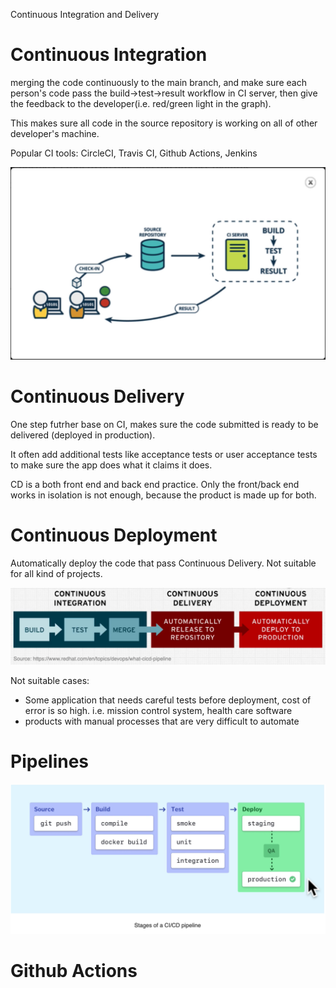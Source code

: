 Continuous Integration and Delivery

# Continuous Integration

merging the code continuously to the main branch, and make sure each person's code pass the build->test->result workflow in CI server, then give the feedback to the developer(i.e. red/green light in the graph).

This makes sure all code in the source repository is working on all of other developer's machine.

Popular CI tools: CircleCI, Travis CI, Github Actions, Jenkins

<img src="CICD.assets/Screen Shot 2022-03-05 at 5.52.30 PM.png" alt="Screen Shot 2022-03-05 at 5.52.30 PM" style="zoom:50%;" />

# Continuous Delivery

One step futrher base on CI, makes sure the code submitted is ready to be delivered (deployed in production).

It often add additional tests like acceptance tests or user acceptance tests to make sure the app does what it claims it does.

CD is a both front end and back end practice. Only the front/back end works in isolation is not enough, because the product is made up for both.

# Continuous Deployment

Automatically deploy the code that pass Continuous Delivery. Not suitable for all kind of projects.

<img src="CICD.assets/Screen Shot 2022-03-05 at 6.11.44 PM.png" alt="Screen Shot 2022-03-05 at 6.11.44 PM" style="zoom:50%;" />

Not suitable cases:

* Some application that needs careful tests before deployment, cost of error is so high. i.e. mission control system, health care software
* products with manual processes that are very difficult to automate

# Pipelines

<img src="CICD.assets/Screen Shot 2022-03-05 at 6.17.05 PM.png" alt="Screen Shot 2022-03-05 at 6.17.05 PM" style="zoom:50%;" />

# Github Actions

